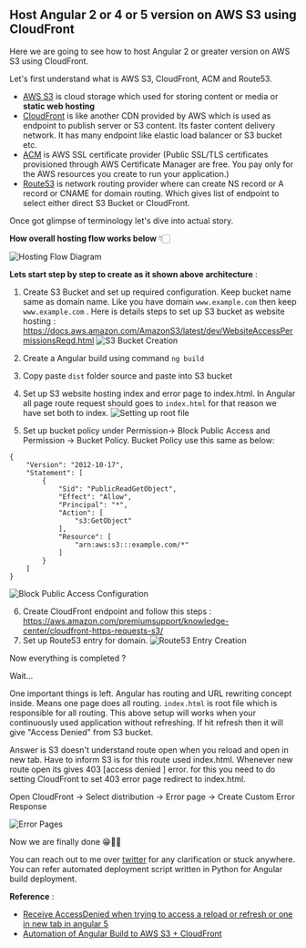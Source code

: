 ## Host Angular 2 or 4 or 5 version on AWS S3 using CloudFront

Here we are going to see how to host Angular 2 or greater version on AWS S3 using CloudFront.

Let's first understand what is AWS S3, CloudFront, ACM and Route53. 

-  [AWS S3](https://docs.aws.amazon.com/AmazonS3/latest/dev/Welcome.html)  is cloud storage which used for storing content or media or **static web hosting** 
-   [CloudFront](https://aws.amazon.com/cloudfront)  is like another CDN provided by AWS which is used as endpoint to publish server or S3 content. Its faster content delivery network. It has many endpoint like elastic load balancer or S3 bucket etc. 
-  [ACM](https://aws.amazon.com/certificate-manager)  is AWS SSL certificate provider (Public SSL/TLS certificates provisioned through AWS Certificate Manager are free. You pay only for the AWS resources you create to run your application.)
-  [Route53](https://aws.amazon.com/route53/)  is network routing provider where can create NS record or A record or CNAME  for domain routing. Which gives list of endpoint to select either direct S3 Bucket or CloudFront.

Once got glimpse of terminology let's dive into actual story. 

**How overall hosting flow works below** 👇🏻


![Hosting Flow Diagram](https://cdn.hashnode.com/res/hashnode/image/upload/v1601696174266/4cwTAFqDs.png)
                                                      

**Lets start step by step to create as it shown above architecture** : 

1. Create S3 Bucket and set up required configuration. Keep bucket name same as domain name. Like you have domain `www.example.com` then keep `www.example.com` . Here is details steps to set up S3 bucket as website hosting : https://docs.aws.amazon.com/AmazonS3/latest/dev/WebsiteAccessPermissionsReqd.html ![S3 Bucket Creation](https://cdn.hashnode.com/res/hashnode/image/upload/v1601696610600/uTGoJdFCX.png)                                

2. Create a Angular build using command `ng build`
3. Copy paste `dist` folder source and paste into S3 bucket
4. Set up S3 website hosting index and error page to index.html. In Angular all page route request should goes to `index.html` for that reason we have set both to index. ![Setting up root file](https://cdn.hashnode.com/res/hashnode/image/upload/v1601696889823/JsUJIPPPg.png)
5. Set up bucket policy under Permission-> Block Public Access and Permission -> Bucket Policy. 
Bucket Policy use this same as below:
```
{
    "Version": "2012-10-17",
    "Statement": [
        {
            "Sid": "PublicReadGetObject",
            "Effect": "Allow",
            "Principal": "*",
            "Action": [
                "s3:GetObject"
            ],
            "Resource": [
                "arn:aws:s3:::example.com/*"
            ]
        }
    ]
}
``` 
![Block Public Access Configuration](https://cdn.hashnode.com/res/hashnode/image/upload/v1602126494963/y84ykju-j.png)

6. Create CloudFront endpoint and follow this steps : https://aws.amazon.com/premiumsupport/knowledge-center/cloudfront-https-requests-s3/
7. Set up Route53 entry for domain. ![Route53 Entry Creation](https://cdn.hashnode.com/res/hashnode/image/upload/v1601750718290/IZLZh8-Zj.png)

Now everything is completed ? 

Wait... 

One important things is left. Angular has routing and URL rewriting concept inside. Means one page does all routing. `index.html` is root file which is responsible for all routing. This above setup will works when your continuously used application without refreshing. If hit refresh then it will give "Access Denied" from S3 bucket. 

Answer is S3 doesn't understand route open when you reload and open in new tab. Have  to inform S3 is for this route used index.html. Whenever new route open its gives 403 [access denied ] error. for this you need to do setting CloudFront to set 403 error page redirect to index.html.

Open CloudFront -> Select distribution -> Error page -> Create Custom Error Response

![Error Pages](https://i.stack.imgur.com/EhteQ.png)

Now we are finally done 😁👍🏻

You can reach out to me over [twitter](https://twitter.com/aviboy2006) for any clarification or stuck anywhere.  You can refer automated deployment script written in Python for Angular build deployment. 

**Reference** : 


- [Receive AccessDenied when trying to access a reload or refresh or one in new tab in angular 5](https://stackoverflow.com/questions/50299204/receive-accessdenied-when-trying-to-access-a-reload-or-refresh-or-one-in-new-tab) 
- [Automation of Angular Build to AWS S3 + CloudFront](https://github.com/aviboy2006/angular-build-upload-s3-cloudfront)
